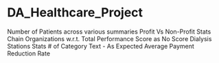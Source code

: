 # DA_Healthcare_Project
Number of Patients across various summaries  Profit Vs Non-Profit Stats  Chain Organizations w.r.t. Total Performance Score as No Score  Dialysis Stations Stats  # of Category Text - As Expected  Average Payment Reduction Rate
